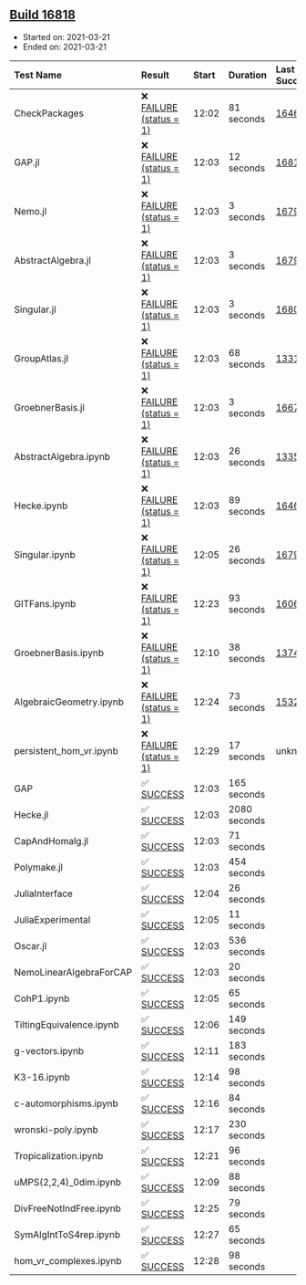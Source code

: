 ## [Build 16818](https://oscarci.mathematik.uni-kl.de/job/oscar/16818/)

* Started on: 2021-03-21
* Ended on: 2021-03-21

| Test Name    | Result | Start | Duration | Last Success | First Failure |
|:-------------|:-------|:------|:---------|:-------------|:--------------|
| CheckPackages | ❌ [FAILURE (status = 1)](https://oscarci.mathematik.uni-kl.de/job/oscar/16818/artifact/logs/build-16818/CheckPackages.log) | 12:02 | 81 seconds | [16463](https://oscarci.mathematik.uni-kl.de/job/oscar/16463/) | [16464](https://oscarci.mathematik.uni-kl.de/job/oscar/16464/) |
| GAP.jl | ❌ [FAILURE (status = 1)](https://oscarci.mathematik.uni-kl.de/job/oscar/16818/artifact/logs/build-16818/GAP.jl.log) | 12:03 | 12 seconds | [16817](https://oscarci.mathematik.uni-kl.de/job/oscar/16817/) | [16818](https://oscarci.mathematik.uni-kl.de/job/oscar/16818/) |
| Nemo.jl | ❌ [FAILURE (status = 1)](https://oscarci.mathematik.uni-kl.de/job/oscar/16818/artifact/logs/build-16818/Nemo.jl.log) | 12:03 | 3 seconds | [16793](https://oscarci.mathematik.uni-kl.de/job/oscar/16793/) | [16794](https://oscarci.mathematik.uni-kl.de/job/oscar/16794/) |
| AbstractAlgebra.jl | ❌ [FAILURE (status = 1)](https://oscarci.mathematik.uni-kl.de/job/oscar/16818/artifact/logs/build-16818/AbstractAlgebra.jl.log) | 12:03 | 3 seconds | [16792](https://oscarci.mathematik.uni-kl.de/job/oscar/16792/) | [16793](https://oscarci.mathematik.uni-kl.de/job/oscar/16793/) |
| Singular.jl | ❌ [FAILURE (status = 1)](https://oscarci.mathematik.uni-kl.de/job/oscar/16818/artifact/logs/build-16818/Singular.jl.log) | 12:03 | 3 seconds | [16802](https://oscarci.mathematik.uni-kl.de/job/oscar/16802/) | [16803](https://oscarci.mathematik.uni-kl.de/job/oscar/16803/) |
| GroupAtlas.jl | ❌ [FAILURE (status = 1)](https://oscarci.mathematik.uni-kl.de/job/oscar/16818/artifact/logs/build-16818/GroupAtlas.jl.log) | 12:03 | 68 seconds | [13311](https://oscarci.mathematik.uni-kl.de/job/oscar/13311/) | [13312](https://oscarci.mathematik.uni-kl.de/job/oscar/13312/) |
| GroebnerBasis.jl | ❌ [FAILURE (status = 1)](https://oscarci.mathematik.uni-kl.de/job/oscar/16818/artifact/logs/build-16818/GroebnerBasis.jl.log) | 12:03 | 3 seconds | [16676](https://oscarci.mathematik.uni-kl.de/job/oscar/16676/) | [16677](https://oscarci.mathematik.uni-kl.de/job/oscar/16677/) |
| AbstractAlgebra.ipynb | ❌ [FAILURE (status = 1)](https://oscarci.mathematik.uni-kl.de/job/oscar/16818/artifact/logs/build-16818/AbstractAlgebra.ipynb.log) | 12:03 | 26 seconds | [13355](https://oscarci.mathematik.uni-kl.de/job/oscar/13355/) | [13356](https://oscarci.mathematik.uni-kl.de/job/oscar/13356/) |
| Hecke.ipynb | ❌ [FAILURE (status = 1)](https://oscarci.mathematik.uni-kl.de/job/oscar/16818/artifact/logs/build-16818/Hecke.ipynb.log) | 12:03 | 89 seconds | [16463](https://oscarci.mathematik.uni-kl.de/job/oscar/16463/) | [16464](https://oscarci.mathematik.uni-kl.de/job/oscar/16464/) |
| Singular.ipynb | ❌ [FAILURE (status = 1)](https://oscarci.mathematik.uni-kl.de/job/oscar/16818/artifact/logs/build-16818/Singular.ipynb.log) | 12:05 | 26 seconds | [16793](https://oscarci.mathematik.uni-kl.de/job/oscar/16793/) | [16794](https://oscarci.mathematik.uni-kl.de/job/oscar/16794/) |
| GITFans.ipynb | ❌ [FAILURE (status = 1)](https://oscarci.mathematik.uni-kl.de/job/oscar/16818/artifact/logs/build-16818/GITFans.ipynb.log) | 12:23 | 93 seconds | [16068](https://oscarci.mathematik.uni-kl.de/job/oscar/16068/) | [16069](https://oscarci.mathematik.uni-kl.de/job/oscar/16069/) |
| GroebnerBasis.ipynb | ❌ [FAILURE (status = 1)](https://oscarci.mathematik.uni-kl.de/job/oscar/16818/artifact/logs/build-16818/GroebnerBasis.ipynb.log) | 12:10 | 38 seconds | [13748](https://oscarci.mathematik.uni-kl.de/job/oscar/13748/) | [13749](https://oscarci.mathematik.uni-kl.de/job/oscar/13749/) |
| AlgebraicGeometry.ipynb | ❌ [FAILURE (status = 1)](https://oscarci.mathematik.uni-kl.de/job/oscar/16818/artifact/logs/build-16818/AlgebraicGeometry.ipynb.log) | 12:24 | 73 seconds | [15322](https://oscarci.mathematik.uni-kl.de/job/oscar/15322/) | [15323](https://oscarci.mathematik.uni-kl.de/job/oscar/15323/) |
| persistent_hom_vr.ipynb | ❌ [FAILURE (status = 1)](https://oscarci.mathematik.uni-kl.de/job/oscar/16818/artifact/logs/build-16818/persistent_hom_vr.ipynb.log) | 12:29 | 17 seconds | unknown | unknown |
| GAP | ✅ [SUCCESS](https://oscarci.mathematik.uni-kl.de/job/oscar/16818/artifact/logs/build-16818/GAP.log) | 12:03 | 165 seconds |  |  |
| Hecke.jl | ✅ [SUCCESS](https://oscarci.mathematik.uni-kl.de/job/oscar/16818/artifact/logs/build-16818/Hecke.jl.log) | 12:03 | 2080 seconds |  |  |
| CapAndHomalg.jl | ✅ [SUCCESS](https://oscarci.mathematik.uni-kl.de/job/oscar/16818/artifact/logs/build-16818/CapAndHomalg.jl.log) | 12:03 | 71 seconds |  |  |
| Polymake.jl | ✅ [SUCCESS](https://oscarci.mathematik.uni-kl.de/job/oscar/16818/artifact/logs/build-16818/Polymake.jl.log) | 12:03 | 454 seconds |  |  |
| JuliaInterface | ✅ [SUCCESS](https://oscarci.mathematik.uni-kl.de/job/oscar/16818/artifact/logs/build-16818/JuliaInterface.log) | 12:04 | 26 seconds |  |  |
| JuliaExperimental | ✅ [SUCCESS](https://oscarci.mathematik.uni-kl.de/job/oscar/16818/artifact/logs/build-16818/JuliaExperimental.log) | 12:05 | 11 seconds |  |  |
| Oscar.jl | ✅ [SUCCESS](https://oscarci.mathematik.uni-kl.de/job/oscar/16818/artifact/logs/build-16818/Oscar.jl.log) | 12:03 | 536 seconds |  |  |
| NemoLinearAlgebraForCAP | ✅ [SUCCESS](https://oscarci.mathematik.uni-kl.de/job/oscar/16818/artifact/logs/build-16818/NemoLinearAlgebraForCAP.log) | 12:03 | 20 seconds |  |  |
| CohP1.ipynb | ✅ [SUCCESS](https://oscarci.mathematik.uni-kl.de/job/oscar/16818/artifact/logs/build-16818/CohP1.ipynb.log) | 12:05 | 65 seconds |  |  |
| TiltingEquivalence.ipynb | ✅ [SUCCESS](https://oscarci.mathematik.uni-kl.de/job/oscar/16818/artifact/logs/build-16818/TiltingEquivalence.ipynb.log) | 12:06 | 149 seconds |  |  |
| g-vectors.ipynb | ✅ [SUCCESS](https://oscarci.mathematik.uni-kl.de/job/oscar/16818/artifact/logs/build-16818/g-vectors.ipynb.log) | 12:11 | 183 seconds |  |  |
| K3-16.ipynb | ✅ [SUCCESS](https://oscarci.mathematik.uni-kl.de/job/oscar/16818/artifact/logs/build-16818/K3-16.ipynb.log) | 12:14 | 98 seconds |  |  |
| c-automorphisms.ipynb | ✅ [SUCCESS](https://oscarci.mathematik.uni-kl.de/job/oscar/16818/artifact/logs/build-16818/c-automorphisms.ipynb.log) | 12:16 | 84 seconds |  |  |
| wronski-poly.ipynb | ✅ [SUCCESS](https://oscarci.mathematik.uni-kl.de/job/oscar/16818/artifact/logs/build-16818/wronski-poly.ipynb.log) | 12:17 | 230 seconds |  |  |
| Tropicalization.ipynb | ✅ [SUCCESS](https://oscarci.mathematik.uni-kl.de/job/oscar/16818/artifact/logs/build-16818/Tropicalization.ipynb.log) | 12:21 | 96 seconds |  |  |
| uMPS(2,2,4)_0dim.ipynb | ✅ [SUCCESS](https://oscarci.mathematik.uni-kl.de/job/oscar/16818/artifact/logs/build-16818/uMPS-2-2-4-_0dim.ipynb.log) | 12:09 | 88 seconds |  |  |
| DivFreeNotIndFree.ipynb | ✅ [SUCCESS](https://oscarci.mathematik.uni-kl.de/job/oscar/16818/artifact/logs/build-16818/DivFreeNotIndFree.ipynb.log) | 12:25 | 79 seconds |  |  |
| SymAlgIntToS4rep.ipynb | ✅ [SUCCESS](https://oscarci.mathematik.uni-kl.de/job/oscar/16818/artifact/logs/build-16818/SymAlgIntToS4rep.ipynb.log) | 12:27 | 65 seconds |  |  |
| hom_vr_complexes.ipynb | ✅ [SUCCESS](https://oscarci.mathematik.uni-kl.de/job/oscar/16818/artifact/logs/build-16818/hom_vr_complexes.ipynb.log) | 12:28 | 98 seconds |  |  |
